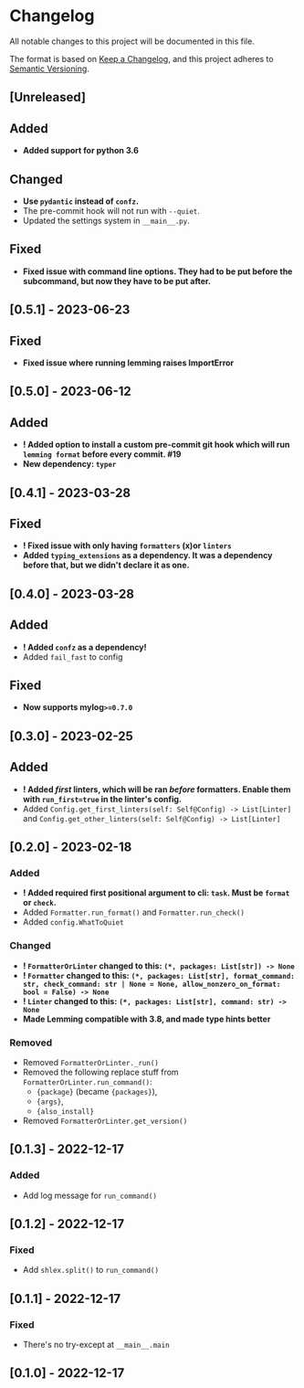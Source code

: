 # Changelog

All notable changes to this project will be documented in this file.

The format is based on [Keep a Changelog](https://keepachangelog.com/en/1.0.0/), and this project adheres to [Semantic Versioning](https://semver.org/spec/v2.0.0.html).

## [Unreleased]

## Added

- **Added support for python 3.6**

## Changed

- **Use `pydantic` instead of `confz`.**
- The pre-commit hook will not run with `--quiet`.
- Updated the settings system in `__main__.py`.

## Fixed

- **Fixed issue with command line options. They had to be put before the subcommand, but now they have to be put after.**

## [0.5.1] - 2023-06-23

## Fixed

- **Fixed issue where running lemming raises ImportError**

## [0.5.0] - 2023-06-12

## Added

- **! Added option to install a custom pre-commit git hook which will run `lemming format` before every commit. #19**
- **New dependency: `typer`**

## [0.4.1] - 2023-03-28

## Fixed

- **! Fixed issue with only having `formatters` (x)or `linters`**
- **Added `typing_extensions` as a dependency. It was a dependency before that, but we didn't declare it as one.**

## [0.4.0] - 2023-03-28

## Added

- **! Added `confz` as a dependency!**
- Added `fail_fast` to config

## Fixed

- **Now supports mylog`>=0.7.0`**

## [0.3.0] - 2023-02-25

## Added

- **! Added _first_ linters, which will be ran _before_ formatters. Enable them with `run_first=true` in the linter's config.**
- Added `Config.get_first_linters(self: Self@Config) -> List[Linter]` and `Config.get_other_linters(self: Self@Config) -> List[Linter]`

## [0.2.0] - 2023-02-18

### Added

- **! Added required first positional argument to cli: `task`. Must be `format` or `check`.**
- Added `Formatter.run_format()` and `Formatter.run_check()`
- Added `config.WhatToQuiet`

### Changed

- **! `FormatterOrLinter` changed to this: `(*, packages: List[str]) -> None`**
- **! `Formatter` changed to this: `(*, packages: List[str], format_command: str, check_command: str | None = None, allow_nonzero_on_format: bool = False) -> None`**
- **! `Linter` changed to this: `(*, packages: List[str], command: str) -> None`**
- **Made Lemming compatible with 3.8, and made type hints better**

### Removed

- Removed `FormatterOrLinter._run()`
- Removed the following replace stuff from `FormatterOrLinter.run_command()`:
  - `{package}` (became `{packages}`),
  - `{args}`,
  - `{also_install}`
- Removed `FormatterOrLinter.get_version()`

## [0.1.3] - 2022-12-17

### Added

- Add log message for `run_command()`

## [0.1.2] - 2022-12-17

### Fixed

- Add `shlex.split()` to `run_command()`

## [0.1.1] - 2022-12-17

### Fixed

- There's no try-except at `__main__.main`

## [0.1.0] - 2022-12-17
